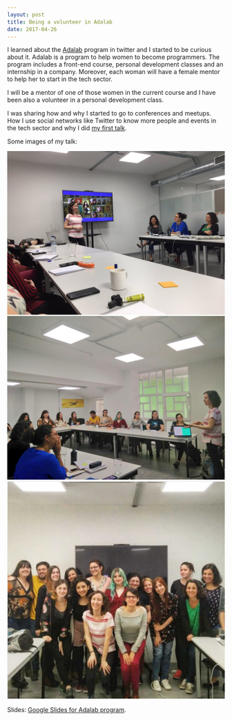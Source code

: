 ```yaml
---
layout: post
title: Being a volunteer in Adalab
date: 2017-04-26
---
```


I learned about the <a href="http://adalab.es/">Adalab</a> program in twitter and I started to be curious about it. Adalab is a program to help women to become programmers. The program includes a front-end course, personal development classes and an internship in a company. Moreover, each woman will have a female mentor to help her to start in the tech sector.

I will be a mentor of one of those women in the current course and I have been also a volunteer in a personal development class. 

I was sharing how and why I started to go to conferences and meetups. How I use social networks like Twitter to know more people and events in the tech sector and why I did <a href="../experience-as-a-speaker/">my first talk</a>.

Some images of my talk:

<img src="../images/blog/talk_adalab_1.jpg" alt="Talk Adalab" />

<img src="../images/blog/talk_adalab_2.jpg" alt="Talk Adalab" />

<img src="../images/blog/adalab_morning_group.jpg" alt="Adalab morning group" />

Slides: <a href="https://docs.google.com/presentation/d/1vsDJvhtwE9ldXRDCTeA3XOAUlsubBYisnqUG4Qro2j8/edit?usp=sharing">Google Slides for Adalab program</a>.
